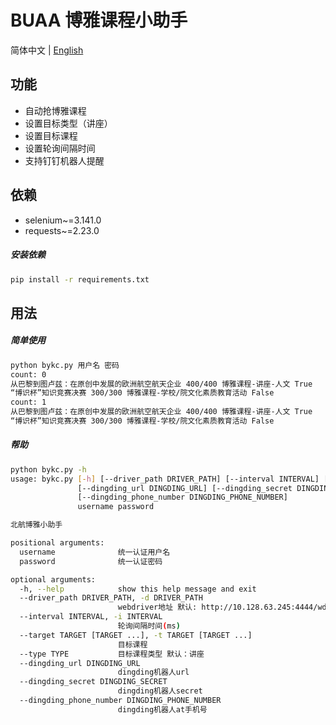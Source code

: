 # BUAA 博雅课程小助手

简体中文 | [English](https://github.com/Eadral/buaa-bykc/blob/master/README-en.md)


## 功能

- 自动抢博雅课程
- 设置目标类型（讲座）
- 设置目标课程
- 设置轮询间隔时间
- 支持钉钉机器人提醒

## 依赖

- selenium~=3.141.0
- requests~=2.23.0

##### 安装依赖
```bash
pip install -r requirements.txt
```


## 用法

##### 简单使用
```bash
python bykc.py 用户名 密码
count: 0
从巴黎到图卢兹：在原创中发展的欧洲航空航天企业 400/400 博雅课程-讲座-人文 True
“博识杯”知识竞赛决赛 300/300 博雅课程-学校/院文化素质教育活动 False
count: 1
从巴黎到图卢兹：在原创中发展的欧洲航空航天企业 400/400 博雅课程-讲座-人文 True
“博识杯”知识竞赛决赛 300/300 博雅课程-学校/院文化素质教育活动 False

```

##### 帮助
```bash
python bykc.py -h
usage: bykc.py [-h] [--driver_path DRIVER_PATH] [--interval INTERVAL] [--target TARGET [TARGET ...]] [--type TYPE]
               [--dingding_url DINGDING_URL] [--dingding_secret DINGDING_SECRET]
               [--dingding_phone_number DINGDING_PHONE_NUMBER]
               username password

北航博雅小助手

positional arguments:
  username              统一认证用户名
  password              统一认证密码

optional arguments:
  -h, --help            show this help message and exit
  --driver_path DRIVER_PATH, -d DRIVER_PATH
                        webdriver地址 默认: http://10.128.63.245:4444/wd/hub
  --interval INTERVAL, -i INTERVAL
                        轮询间隔时间(ms)
  --target TARGET [TARGET ...], -t TARGET [TARGET ...]
                        目标课程
  --type TYPE           目标课程类型 默认：讲座
  --dingding_url DINGDING_URL
                        dingding机器人url
  --dingding_secret DINGDING_SECRET
                        dingding机器人secret
  --dingding_phone_number DINGDING_PHONE_NUMBER
                        dingding机器人at手机号

```
